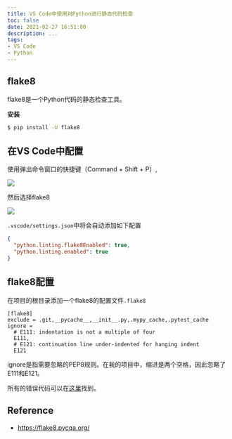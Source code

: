 ```yaml
---
title: VS Code中使用对Python进行静态代码检查
toc: false
date: 2021-02-27 16:51:00
description: ...
tags:
- VS Code
- Python
---
```


## flake8

flake8是一个Python代码的静态检查工具。

**安装**

```bash
$ pip install -U flake8
```

## 在VS Code中配置

使用弹出命令窗口的快捷键（Command + Shift + P）,

![](/images/flake8-01.png)

然后选择flake8

![](/images/flake8-02.png)

`.vscode/settings.json`中将会自动添加如下配置

```json
{
  "python.linting.flake8Enabled": true,
  "python.linting.enabled": true
}
```

## flake8配置

在项目的根目录添加一个flake8的配置文件`.flake8`

```
[flake8]
exclude = .git,__pycache__,__init__.py,.mypy_cache,.pytest_cache
ignore =
  # E111: indentation is not a multiple of four
  E111,
  # E121: continuation line under-indented for hanging indent
  E121
```

ignore是指需要忽略的PEP8规则。在我的项目中，缩进是两个空格，因此忽略了E111和E121。

所有的错误代码可以在[这里](https://pep8.readthedocs.io/en/release-1.7.x/intro.html#error-codes)找到。

## Reference

- https://flake8.pycqa.org/